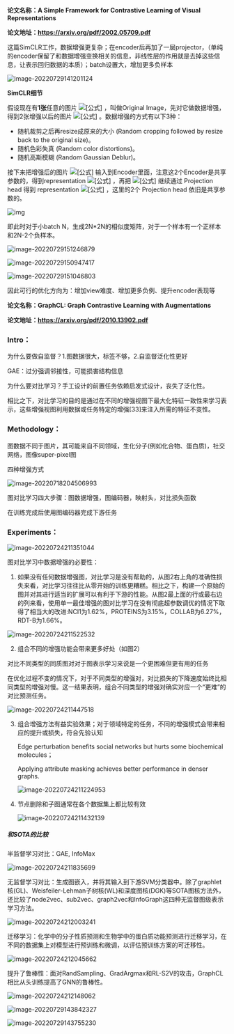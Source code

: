 **论文名称：A Simple Framework for Contrastive Learning of Visual Representations**

**论文地址：https://arxiv.org/pdf/2002.05709.pdf**

这篇SimCLR工作，数据增强更复杂；在encoder后再加了一层projector，（单纯的encoder保留了和数据增强变换相关的信息，非线性层的作用就是去掉这些信息，让表示回归数据的本质）；batch设置大，增加更多负样本

![image-20220729141201124](./typoraimg/image-20220729141201124.png)

**SimCLR细节**

假设现在有**1张**任意的图片 ![[公式]](https://www.zhihu.com/equation?tex=x) ，叫做Original Image，先对它做数据增强，得到2张增强以后的图片 ![[公式]](https://www.zhihu.com/equation?tex=x_i%2Cx_j) 。数据增强的方式有以下3种：

- 随机裁剪之后再resize成原来的大小 (Random cropping followed by resize back to the original size)。
- 随机色彩失真 (Random color distortions)。
- 随机高斯模糊 (Random Gaussian Deblur)。

接下来把增强后的图片 ![[公式]](https://www.zhihu.com/equation?tex=x_i%2Cx_j) 输入到Encoder里面，注意这2个Encoder是共享参数的，得到representation ![[公式]](https://www.zhihu.com/equation?tex=h_i%2Ch_j) ，再把 ![[公式]](https://www.zhihu.com/equation?tex=h_i%2Ch_j) 继续通过 Projection head 得到 representation ![[公式]](https://www.zhihu.com/equation?tex=z_i%2Cz_j) ，这里的2个 Projection head 依旧是共享参数的。

![img](https://pic4.zhimg.com/80/v2-a64b94ff65e2c03598ddfc5fe41dd57f_720w.jpg)

即此时对于小batch N，生成2N*2N的相似度矩阵，对于一个样本有一个正样本和2N-2个负样本。

![image-20220729151246879](./typoraimg/image-20220729151246879.png)

![image-20220729150947417](/typoraimg/image-20220729150947417.png)

![image-20220729151046803](./typoraimg/image-20220729151046803.png)

因此可行的优化方向为：增加view难度、增加更多负例、提升encoder表现等





**论文名称：GraphCL: Graph Contrastive Learning with Augmentations**

**论文地址：https://arxiv.org/pdf/2010.13902.pdf**

### Intro：

为什么要做自监督？1.图数据很大，标签不够，2.自监督泛化性更好

GAE：过分强调邻接性，可能损害结构信息

为什么要对比学习？手工设计的前置任务依赖启发式设计，丧失了泛化性。

相比之下，对比学习的目的是通过在不同的增强视图下最大化特征一致性来学习表示，这些增强视图利用数据或任务特定的增强[33]来注入所需的特征不变性。

### Methodology：

图数据不同于图片，其可能来自不同领域，生化分子(例如化合物、蛋白质)，社交网络，图像super-pixel图

四种增强方式

![image-20220718204506993](./typoraimg/image-20220718204506993.png)

图对比学习四大步骤：图数据增强，图编码器，映射头，对比损失函数

在训练完成后使用图编码器完成下游任务

### Experiments：

![image-20220724211351044](./typoraimg/image-20220724211351044.png)

图对比学习中数据增强的必要性：

1. 如果没有任何数据增强图，对比学习是没有帮助的，从图2右上角的准确性损失来看，对比学习往往比从零开始的训练更糟糕。相比之下，构建一个原始的图并对其进行适当的扩展可以有利于下游的性能。从图2最上面的行或最右边的列来看，使用单一最佳增强的图对比学习在没有彻底超参数调优的情况下取得了相当大的改进:NCI1为1.62%，PROTEINS为3.15%，COLLAB为6.27%，RDT-B为1.66%。

![image-20220724211522532](./typoraimg/image-20220724211522532.png)

2. 组合不同的增强功能会带来更多好处（如图2）

  对比不同类型的同质图对对于图表示学习来说是一个更困难但更有用的任务

  在优化过程不变的情况下，对于不同类型的增强对，对比损失的下降速度始终比相同类型的增强对慢。这一结果表明，组合不同类型的增强对确实对应一个“更难”的对比预测任务。

![image-20220724211447518](./typoraimg/image-20220724211447518.png)

3. 组合增强方法有益实验效果；对于领域特定的任务，不同的增强模式会带来相应的提升或损失，符合先验认知

   Edge perturbation benefits social networks but hurts some biochemical molecules；

   Applying attribute masking achieves better performance in denser graphs.

   ![image-20220724211224953](./typoraimg/image-20220724211224953.png)

4. 节点删除和子图通常在各个数据集上都比较有效

   ![image-20220724211432139](./typoraimg/image-20220724211432139.png)

##### 和SOTA的比较

半监督学习对比：GAE, InfoMax

![image-20220724211835699](./typoraimg/image-20220724211835699.png)

无监督学习对比：生成图嵌入，并将其输入到下游SVM分类器中。除了graphlet核(GL)、Weisfeiler-Lehman子树核(WL)和深度图核(DGK)等SOTA图核方法外，还比较了node2vec、sub2vec、graph2vec和InfoGraph这四种无监督图级表示学习方法。

![image-20220724212003241](./typoraimg/image-20220724212003241.png)

迁移学习：化学中的分子性质预测和生物学中的蛋白质功能预测进行迁移学习，在不同的数据集上对模型进行预训练和微调，以评估预训练方案的可迁移性。

![image-20220724212045662](./typoraimg/image-20220724212045662.png)

提升了鲁棒性：面对RandSampling、GradArgmax和RL-S2V的攻击，GraphCL相比从头训练提高了GNN的鲁棒性。

![image-20220724212148062](./typoraimg/image-20220724212148062.png)

![image-20220729143842327](./typoraimg/image-20220729143842327.png)

![image-20220729143755230](./typoraimg/image-20220729143755230.png)
